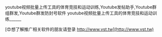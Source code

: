 youtube视频批量上传工具的体育竞技和运动训练,Youtube发帖助手,Youtube群组群发,Youtube群发防封号软件
youtube视频批量上传工具的体育竞技和运动训练______

[😍想了解推广相关软件的朋友请登录 http://www.vst.tw](http://www.vst.tw)



